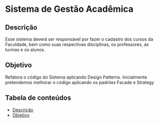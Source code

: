 # Sistema de Gestão Acadêmica 

## Descrição
Esse sistema deverá ser responsável por fazer o cadastro dos cursos da Faculdade, bem como suas respectivas disciplinas, os professores, as turmas e os alunos.

## Objetivo
Refatora o código do Sistema aplicando Design Patterns. Inicialmente pretendemos melhorar o código aplicando os padrões Facade e Strategy

## Tabela de conteúdos
   * [Descrição](#Descrição)
   * [Objetivo](#Objetivo)
